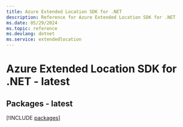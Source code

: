 ```yaml
---
title: Azure Extended Location SDK for .NET
description: Reference for Azure Extended Location SDK for .NET
ms.date: 05/29/2024
ms.topic: reference
ms.devlang: dotnet
ms.service: extendedlocation
---
```

# Azure Extended Location SDK for .NET - latest
## Packages - latest
[!INCLUDE [packages](extended-location-index.md)]